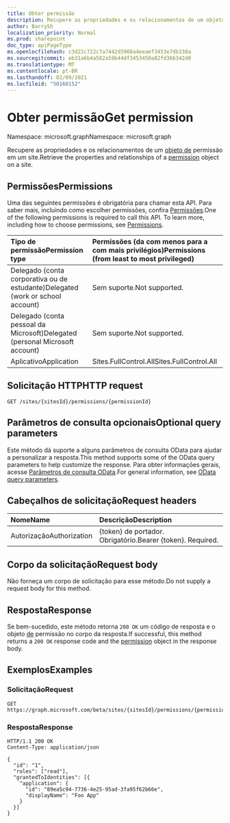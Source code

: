 ```yaml
---
title: Obter permissão
description: Recupere as propriedades e os relacionamentos de um objeto de permissão em um site.
author: BarrySh
localization_priority: Normal
ms.prod: sharepoint
doc_type: apiPageType
ms.openlocfilehash: c3d22c722c7a7442d5968a4eeaef3453e7db338a
ms.sourcegitcommit: eb31a6b4a582a59b44df3453450a82fd366342d0
ms.translationtype: MT
ms.contentlocale: pt-BR
ms.lasthandoff: 02/09/2021
ms.locfileid: "50160152"
---
```

# <a name="get-permission"></a><span data-ttu-id="5cb29-103">Obter permissão</span><span class="sxs-lookup"><span data-stu-id="5cb29-103">Get permission</span></span>
<span data-ttu-id="5cb29-104">Namespace: microsoft.graph</span><span class="sxs-lookup"><span data-stu-id="5cb29-104">Namespace: microsoft.graph</span></span>

<span data-ttu-id="5cb29-105">Recupere as propriedades e os relacionamentos de um [objeto de](../resources/permission.md) permissão em um site.</span><span class="sxs-lookup"><span data-stu-id="5cb29-105">Retrieve the properties and relationships of a [permission](../resources/permission.md) object on a site.</span></span>

## <a name="permissions"></a><span data-ttu-id="5cb29-106">Permissões</span><span class="sxs-lookup"><span data-stu-id="5cb29-106">Permissions</span></span>
<span data-ttu-id="5cb29-p101">Uma das seguintes permissões é obrigatória para chamar esta API. Para saber mais, incluindo como escolher permissões, confira [Permissões](/graph/permissions-reference).</span><span class="sxs-lookup"><span data-stu-id="5cb29-p101">One of the following permissions is required to call this API. To learn more, including how to choose permissions, see [Permissions](/graph/permissions-reference).</span></span>

|<span data-ttu-id="5cb29-109">Tipo de permissão</span><span class="sxs-lookup"><span data-stu-id="5cb29-109">Permission type</span></span>                        | <span data-ttu-id="5cb29-110">Permissões (da com menos para a com mais privilégios)</span><span class="sxs-lookup"><span data-stu-id="5cb29-110">Permissions (from least to most privileged)</span></span>
|:--------------------------------------|:-------------------------------------
|<span data-ttu-id="5cb29-111">Delegado (conta corporativa ou de estudante)</span><span class="sxs-lookup"><span data-stu-id="5cb29-111">Delegated (work or school account)</span></span>     | <span data-ttu-id="5cb29-112">Sem suporte.</span><span class="sxs-lookup"><span data-stu-id="5cb29-112">Not supported.</span></span>
|<span data-ttu-id="5cb29-113">Delegado (conta pessoal da Microsoft)</span><span class="sxs-lookup"><span data-stu-id="5cb29-113">Delegated (personal Microsoft account)</span></span> | <span data-ttu-id="5cb29-114">Sem suporte.</span><span class="sxs-lookup"><span data-stu-id="5cb29-114">Not supported.</span></span>
|<span data-ttu-id="5cb29-115">Aplicativo</span><span class="sxs-lookup"><span data-stu-id="5cb29-115">Application</span></span>                            | <span data-ttu-id="5cb29-116">Sites.FullControl.All</span><span class="sxs-lookup"><span data-stu-id="5cb29-116">Sites.FullControl.All</span></span>

## <a name="http-request"></a><span data-ttu-id="5cb29-117">Solicitação HTTP</span><span class="sxs-lookup"><span data-stu-id="5cb29-117">HTTP request</span></span>

<!-- {
  "blockType": "ignored"
}
-->
``` http
GET /sites/{sitesId}/permissions/{permissionId}
```

## <a name="optional-query-parameters"></a><span data-ttu-id="5cb29-118">Parâmetros de consulta opcionais</span><span class="sxs-lookup"><span data-stu-id="5cb29-118">Optional query parameters</span></span>
<span data-ttu-id="5cb29-119">Este método dá suporte a alguns parâmetros de consulta OData para ajudar a personalizar a resposta.</span><span class="sxs-lookup"><span data-stu-id="5cb29-119">This method supports some of the OData query parameters to help customize the response.</span></span> <span data-ttu-id="5cb29-120">Para obter informações gerais, acesse [Parâmetros de consulta OData](/graph/query-parameters).</span><span class="sxs-lookup"><span data-stu-id="5cb29-120">For general information, see [OData query parameters](/graph/query-parameters).</span></span>

## <a name="request-headers"></a><span data-ttu-id="5cb29-121">Cabeçalhos de solicitação</span><span class="sxs-lookup"><span data-stu-id="5cb29-121">Request headers</span></span>
|<span data-ttu-id="5cb29-122">Nome</span><span class="sxs-lookup"><span data-stu-id="5cb29-122">Name</span></span>|<span data-ttu-id="5cb29-123">Descrição</span><span class="sxs-lookup"><span data-stu-id="5cb29-123">Description</span></span>|
|:---|:---|
|<span data-ttu-id="5cb29-124">Autorização</span><span class="sxs-lookup"><span data-stu-id="5cb29-124">Authorization</span></span>|<span data-ttu-id="5cb29-p103">{token} de portador. Obrigatório.</span><span class="sxs-lookup"><span data-stu-id="5cb29-p103">Bearer {token}. Required.</span></span>|

## <a name="request-body"></a><span data-ttu-id="5cb29-127">Corpo da solicitação</span><span class="sxs-lookup"><span data-stu-id="5cb29-127">Request body</span></span>
<span data-ttu-id="5cb29-128">Não forneça um corpo de solicitação para esse método.</span><span class="sxs-lookup"><span data-stu-id="5cb29-128">Do not supply a request body for this method.</span></span>

## <a name="response"></a><span data-ttu-id="5cb29-129">Resposta</span><span class="sxs-lookup"><span data-stu-id="5cb29-129">Response</span></span>

<span data-ttu-id="5cb29-130">Se bem-sucedido, este método retorna `200 OK` um código de resposta e o objeto [de](../resources/permission.md) permissão no corpo da resposta.</span><span class="sxs-lookup"><span data-stu-id="5cb29-130">If successful, this method returns a `200 OK` response code and the [permission](../resources/permission.md) object in the response body.</span></span>

## <a name="examples"></a><span data-ttu-id="5cb29-131">Exemplos</span><span class="sxs-lookup"><span data-stu-id="5cb29-131">Examples</span></span>

### <a name="request"></a><span data-ttu-id="5cb29-132">Solicitação</span><span class="sxs-lookup"><span data-stu-id="5cb29-132">Request</span></span>
<!-- {
  "blockType": "request",
  "name": "get_permission"
}
-->
``` http
GET https://graph.microsoft.com/beta/sites/{sitesId}/permissions/{permissionId}
```


### <a name="response"></a><span data-ttu-id="5cb29-133">Resposta</span><span class="sxs-lookup"><span data-stu-id="5cb29-133">Response</span></span>
<!-- {
  "blockType": "response",
  "truncated": true,
  "@odata.type": "microsoft.graph.permission"
}
-->
``` http
HTTP/1.1 200 OK
Content-Type: application/json

{
  "id": "1",
  "roles": ["read"],
  "grantedToIdentities": [{
    "application": {
      "id": "89ea5c94-7736-4e25-95ad-3fa95f62b66e",
      "displayName": "Foo App"
    }
  }]
}
```

<!-- {
  "type": "#page.annotation",
  "section": "documentation",
  "tocPath": "Sites/Permissions/Get site permission"
} -->